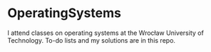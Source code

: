 # OperatingSystems

I attend classes on operating systems
at the Wrocław University of Technology.
To-do lists and my solutions are in this repo.